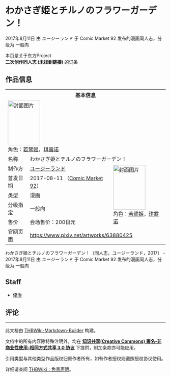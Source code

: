 # わかさぎ姫とチルノのフラワーガーデン！

<!-- source html: G:\repos\THBWiki-Markdown-Builder\THBWikiMarkdown\Temp\main\3\33\ns0%3A%E3%82%8F%E3%81%8B%E3%81%95%E3%81%8E%E5%A7%AB%E3%81%A8%E3%83%81%E3%83%AB%E3%83%8E%E3%81%AE%E3%83%95%E3%83%A9%E3%83%AF%E3%83%BC%E3%82%AC%E3%83%BC%E3%83%87%E3%83%B3%EF%BC%81.html -->

2017年8月11日 由 ユージーランド 于 Comic Market 92 发布的漫画同人志，分级为 一般向

本页是关于东方Project  
 **二次创作同人志 (未找到链接)** 的词条

## 作品信息

<table><tbody><tr><th colspan="3">基本信息</th></tr><tr><td class="cover-artwork-mobile" colspan="2"><a href="./文件-わかさぎ姫とチルノのフラワーガーデン！封面.jpg.md" class="image" title="封面图片"><img alt="封面图片" src="https://upload.thwiki.cc/thumb/3/32/%E3%82%8F%E3%81%8B%E3%81%95%E3%81%8E%E5%A7%AB%E3%81%A8%E3%83%81%E3%83%AB%E3%83%8E%E3%81%AE%E3%83%95%E3%83%A9%E3%83%AF%E3%83%BC%E3%82%AC%E3%83%BC%E3%83%87%E3%83%B3%EF%BC%81%E5%B0%81%E9%9D%A2.jpg/101px-%E3%82%8F%E3%81%8B%E3%81%95%E3%81%8E%E5%A7%AB%E3%81%A8%E3%83%81%E3%83%AB%E3%83%8E%E3%81%AE%E3%83%95%E3%83%A9%E3%83%AF%E3%83%BC%E3%82%AC%E3%83%BC%E3%83%87%E3%83%B3%EF%BC%81%E5%B0%81%E9%9D%A2.jpg" decoding="async" loading="lazy" width="101" height="140" srcset="https://upload.thwiki.cc/thumb/3/32/%E3%82%8F%E3%81%8B%E3%81%95%E3%81%8E%E5%A7%AB%E3%81%A8%E3%83%81%E3%83%AB%E3%83%8E%E3%81%AE%E3%83%95%E3%83%A9%E3%83%AF%E3%83%BC%E3%82%AC%E3%83%BC%E3%83%87%E3%83%B3%EF%BC%81%E5%B0%81%E9%9D%A2.jpg/152px-%E3%82%8F%E3%81%8B%E3%81%95%E3%81%8E%E5%A7%AB%E3%81%A8%E3%83%81%E3%83%AB%E3%83%8E%E3%81%AE%E3%83%95%E3%83%A9%E3%83%AF%E3%83%BC%E3%82%AC%E3%83%BC%E3%83%87%E3%83%B3%EF%BC%81%E5%B0%81%E9%9D%A2.jpg 1.5x, https://upload.thwiki.cc/thumb/3/32/%E3%82%8F%E3%81%8B%E3%81%95%E3%81%8E%E5%A7%AB%E3%81%A8%E3%83%81%E3%83%AB%E3%83%8E%E3%81%AE%E3%83%95%E3%83%A9%E3%83%AF%E3%83%BC%E3%82%AC%E3%83%BC%E3%83%87%E3%83%B3%EF%BC%81%E5%B0%81%E9%9D%A2.jpg/203px-%E3%82%8F%E3%81%8B%E3%81%95%E3%81%8E%E5%A7%AB%E3%81%A8%E3%83%81%E3%83%AB%E3%83%8E%E3%81%AE%E3%83%95%E3%83%A9%E3%83%AF%E3%83%BC%E3%82%AC%E3%83%BC%E3%83%87%E3%83%B3%EF%BC%81%E5%B0%81%E9%9D%A2.jpg 2x" data-file-width="871" data-file-height="1200"></a><div class="cover-char">角色：<a href="./若鹭姬.md" title="若鹭姬">若鹭姬</a>，<a href="./琪露诺.md" title="琪露诺">琪露诺</a></div></td>
</tr><tr><td class="label">名称</td><td colspan="2"> わかさぎ姫とチルノのフラワーガーデン！ </td></tr><tr><td class="label">制作方</td><td><a href="./ユージーランド.md" title="ユージーランド">ユージーランド</a></td><td class="cover-artwork" rowspan="5" style="min-width:140px;"><a href="./文件-わかさぎ姫とチルノのフラワーガーデン！封面.jpg.md" class="image" title="封面图片"><img alt="封面图片" src="https://upload.thwiki.cc/thumb/3/32/%E3%82%8F%E3%81%8B%E3%81%95%E3%81%8E%E5%A7%AB%E3%81%A8%E3%83%81%E3%83%AB%E3%83%8E%E3%81%AE%E3%83%95%E3%83%A9%E3%83%AF%E3%83%BC%E3%82%AC%E3%83%BC%E3%83%87%E3%83%B3%EF%BC%81%E5%B0%81%E9%9D%A2.jpg/101px-%E3%82%8F%E3%81%8B%E3%81%95%E3%81%8E%E5%A7%AB%E3%81%A8%E3%83%81%E3%83%AB%E3%83%8E%E3%81%AE%E3%83%95%E3%83%A9%E3%83%AF%E3%83%BC%E3%82%AC%E3%83%BC%E3%83%87%E3%83%B3%EF%BC%81%E5%B0%81%E9%9D%A2.jpg" decoding="async" loading="lazy" width="101" height="140" srcset="https://upload.thwiki.cc/thumb/3/32/%E3%82%8F%E3%81%8B%E3%81%95%E3%81%8E%E5%A7%AB%E3%81%A8%E3%83%81%E3%83%AB%E3%83%8E%E3%81%AE%E3%83%95%E3%83%A9%E3%83%AF%E3%83%BC%E3%82%AC%E3%83%BC%E3%83%87%E3%83%B3%EF%BC%81%E5%B0%81%E9%9D%A2.jpg/152px-%E3%82%8F%E3%81%8B%E3%81%95%E3%81%8E%E5%A7%AB%E3%81%A8%E3%83%81%E3%83%AB%E3%83%8E%E3%81%AE%E3%83%95%E3%83%A9%E3%83%AF%E3%83%BC%E3%82%AC%E3%83%BC%E3%83%87%E3%83%B3%EF%BC%81%E5%B0%81%E9%9D%A2.jpg 1.5x, https://upload.thwiki.cc/thumb/3/32/%E3%82%8F%E3%81%8B%E3%81%95%E3%81%8E%E5%A7%AB%E3%81%A8%E3%83%81%E3%83%AB%E3%83%8E%E3%81%AE%E3%83%95%E3%83%A9%E3%83%AF%E3%83%BC%E3%82%AC%E3%83%BC%E3%83%87%E3%83%B3%EF%BC%81%E5%B0%81%E9%9D%A2.jpg/203px-%E3%82%8F%E3%81%8B%E3%81%95%E3%81%8E%E5%A7%AB%E3%81%A8%E3%83%81%E3%83%AB%E3%83%8E%E3%81%AE%E3%83%95%E3%83%A9%E3%83%AF%E3%83%BC%E3%82%AC%E3%83%BC%E3%83%87%E3%83%B3%EF%BC%81%E5%B0%81%E9%9D%A2.jpg 2x" data-file-width="871" data-file-height="1200"></a><div class="cover-char">角色：<a href="./若鹭姬.md" title="若鹭姬">若鹭姬</a>，<a href="./琪露诺.md" title="琪露诺">琪露诺</a></div></td>
</tr><tr><td class="label">首发日期</td><td>2017-08-11&#160;（<a href="/展会作品列表?e=Comic+Market%2392">Comic Market 92</a>）</td></tr><tr><td class="label">类型</td><td>漫画</td></tr><tr><td class="label">分级指定</td><td>一般向</td></tr><tr><td class="label">售价</td><td>会场售价：200日元</td></tr>
<tr><td class="label">官网页面</td><td colspan="2"><a rel="nofollow" class="external free" href="https://www.pixiv.net/artworks/63880425">https://www.pixiv.net/artworks/63880425</a></td></tr></tbody></table>

わかさぎ姫とチルノのフラワーガーデン！（同人志，ユージーランド，2017） - 2017年8月11日 由 ユージーランド 于 Comic Market 92 发布的漫画同人志，分级为 一般向

## Staff
- [優治](./優治.md)


## 评论




---

此文档由 [THBWiki-Markdown-Builder](https://github.com/Delsin-Yu/THBWiki-Markdown-Builder) 构建。

文档中的所有内容除特殊注明外，均在 [**知识共享(Creative Commons) 署名-非商业性使用-相同方式共享 3.0 协议**](https://creativecommons.org/licenses/by-sa/3.0/deed.zh-hans) 下提供，附加条款亦可能应用。

引用类型与其他类型作品版权归原作者所有，如有作者授权则遵照授权协议使用。

详细请查阅 [THBWiki：免责声明](https://thbwiki.cc/THBWiki:%E5%85%8D%E8%B4%A3%E5%A3%B0%E6%98%8E)。

